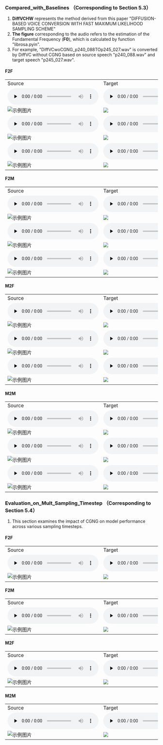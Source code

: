 ### Compared_with_Baselines （Corresponding to Section 5.3）
1. **DiffVCHW** represents the method derived from this paper "DIFFUSION-BASED VOICE CONVERSION WITH FAST MAXIMUM LIKELIHOOD SAMPLING SCHEME"
2. **The figure** corresponding to the audio refers to the estimation of the Fundamental Frequency (**F0**), which is calculated by function "librosa.pyin".
3. For example, "DiffVCwoCGNG_p240_088TOp245_027.wav" is converted by DiffVC without CGNG based on source speech "p240_088.wav" and target speech "p245_027.wav".

#### F2F
<table>
   <tr>
      <td>Source</td>
      <td>Target</td>
      <td>AdaINVC</td>
      <td>AgaINVC</td>
      <td>FragmentVC</td>
      <td>MAE-VC</td>
      <td>DiffVCHW</td>
      <td>DiffVCwoCGNG</td>
      <td>DiffVC</td>
   </tr>
   <tr>
      <td><audio id="audio" controls="" preload="none"> <source id="V1_s" src="Sample-DFHW/Compared_with_Baselines/F2F/1/source_p225_004.wav"> </audio></td>
      <td><audio id="audio" controls="" preload="none"> <source id="V1_t" src="Sample-DFHW/Compared_with_Baselines/F2F/1/target_p240_002.wav"> </audio></td>
      <td><audio id="audio" controls="" preload="none"> <source id="V1_A" src="Sample-DFHW/Compared_with_Baselines/F2F/1/AdaINVC_p225_004TOp240_002.wav"> </audio></td>
      <td><audio id="audio" controls="" preload="none"> <source id="V1_B" src="Sample-DFHW/Compared_with_Baselines/F2F/1/AgaINVC_p225_004TOp240_002.wav"> </audio></td>
      <td><audio id="audio" controls="" preload="none"> <source id="V1_C" src="Sample-DFHW/Compared_with_Baselines/F2F/1/FragmentVC_p225_004TOp240_002.wav"> </audio></td>
      <td><audio id="audio" controls="" preload="none"> <source id="V1_D" src="Sample-DFHW/Compared_with_Baselines/F2F/1/MAEVC_p225_004TOp240_002.wav"> </audio></td>
      <td><audio id="audio" controls="" preload="none"> <source id="V1_E" src="Sample-DFHW/Compared_with_Baselines/F2F/1/DiffVCHW_p225_004TOp240_002.wav"> </audio></td>
      <td><audio id="audio" controls="" preload="none"> <source id="V1_F" src="Sample-DFHW/Compared_with_Baselines/F2F/1/DiffVCwoCGNG_p225_004TOp240_002.wav"> </audio></td>
      <td><audio id="audio" controls="" preload="none"> <source id="V1_G" src="Sample-DFHW/Compared_with_Baselines/F2F/1/DiffVC_p225_004TOp240_002.wav"> </audio></td>
   </tr>
  
   
  <tr>
      <td> <img src="Sample-DFHW/Compared_with_Baselines/F2F/1/source_p225_004_f0.png" alt="示例图片"></td>
      <td><img src="Sample-DFHW/Compared_with_Baselines/F2F/1/target_p240_002_f0.png"> </td>
      <td><img src="Sample-DFHW/Compared_with_Baselines/F2F/1/AdaINVC_p225_004TOp240_002_f0.png"></td>
      <td><img src="Sample-DFHW/Compared_with_Baselines/F2F/1/AgaINVC_p225_004TOp240_002_f0.png"> </td>
      <td><img src="Sample-DFHW/Compared_with_Baselines/F2F/1/FragmentVC_p225_004TOp240_002_f0.png"></td>
      <td><img src="Sample-DFHW/Compared_with_Baselines/F2F/1/MAEVC_p225_004TOp240_002_f0.png"> </td>
      <td><img src="Sample-DFHW/Compared_with_Baselines/F2F/1/DiffVCHW_p225_004TOp240_002_f0.png"> </td>
      <td><img src="Sample-DFHW/Compared_with_Baselines/F2F/1/DiffVCwoCGNG_p225_004TOp240_002_f0.png"> </td>
      <td><img src="Sample-DFHW/Compared_with_Baselines/F2F/1/DiffVC_p225_004TOp240_002_f0.png"> </td>
  </tr>

   <tr>
      <td><audio id="audio" controls="" preload="none"> <source id="V1_s" src="Sample-DFHW/Compared_with_Baselines/F2F/2/source_p264_045.wav"> </audio></td>
      <td><audio id="audio" controls="" preload="none"> <source id="V1_t" src="Sample-DFHW/Compared_with_Baselines/F2F/2/target_p225_039.wav"> </audio></td>
      <td><audio id="audio" controls="" preload="none"> <source id="V1_A" src="Sample-DFHW/Compared_with_Baselines/F2F/2/AdaINVC_p264_045TOp225_039.wav"> </audio></td>
      <td><audio id="audio" controls="" preload="none"> <source id="V1_B" src="Sample-DFHW/Compared_with_Baselines/F2F/2/AgaINVC_p264_045TOp225_039.wav"> </audio></td>
      <td><audio id="audio" controls="" preload="none"> <source id="V1_C" src="Sample-DFHW/Compared_with_Baselines/F2F/2/FragmentVC_p264_045TOp225_039.wav"> </audio></td>
      <td><audio id="audio" controls="" preload="none"> <source id="V1_D" src="Sample-DFHW/Compared_with_Baselines/F2F/2/MAEVC_p264_045TOp225_039.wav"> </audio></td>
      <td><audio id="audio" controls="" preload="none"> <source id="V1_E" src="Sample-DFHW/Compared_with_Baselines/F2F/2/DiffVCHW_p264_045TOp225_039.wav"> </audio></td>
      <td><audio id="audio" controls="" preload="none"> <source id="V1_F" src="Sample-DFHW/Compared_with_Baselines/F2F/2/DiffVCwoCGNG_p264_045TOp225_039.wav"> </audio></td>
      <td><audio id="audio" controls="" preload="none"> <source id="V1_G" src="Sample-DFHW/Compared_with_Baselines/F2F/2/DiffVC_p264_045TOp225_039.wav"> </audio></td>
   </tr>
  
   
  <tr>
      <td><img src="Sample-DFHW/Compared_with_Baselines/F2F/2/source_p264_045_f0.png" alt="示例图片"></td>
      <td><img src="Sample-DFHW/Compared_with_Baselines/F2F/2/target_p225_039_f0.png"> </td>
      <td><img src="Sample-DFHW/Compared_with_Baselines/F2F/2/AdaINVC_p264_045TOp225_039_f0.png"></td>
      <td><img src="Sample-DFHW/Compared_with_Baselines/F2F/2/AgaINVC_p264_045TOp225_039_f0.png"> </td>
      <td><img src="Sample-DFHW/Compared_with_Baselines/F2F/2/FragmentVC_p264_045TOp225_039_f0.png"> </td>
      <td><img src="Sample-DFHW/Compared_with_Baselines/F2F/2/MAEVC_p264_045TOp225_039_f0.png"> </td>
      <td><img src="Sample-DFHW/Compared_with_Baselines/F2F/2/DiffVCHW_p264_045TOp225_039_f0.png"> </td>
      <td><img src="Sample-DFHW/Compared_with_Baselines/F2F/2/DiffVCwoCGNG_p264_045TOp225_039_f0.png"></td>
      <td><img src="Sample-DFHW/Compared_with_Baselines/F2F/2/DiffVC_p264_045TOp225_039_f0.png"> </td>
  </tr>

  <tr>
      <td><audio id="audio" controls="" preload="none"> <source id="V1_s" src="Sample-DFHW/Compared_with_Baselines/F2F/3/source_p329_009.wav"> </audio></td>
      <td><audio id="audio" controls="" preload="none"> <source id="V1_t" src="Sample-DFHW/Compared_with_Baselines/F2F/3/target_p225_030.wav"> </audio></td>
      <td><audio id="audio" controls="" preload="none"> <source id="V1_A" src="Sample-DFHW/Compared_with_Baselines/F2F/3/AdaINVC_p329_009TOp225_030.wav"> </audio></td>
      <td><audio id="audio" controls="" preload="none"> <source id="V1_B" src="Sample-DFHW/Compared_with_Baselines/F2F/3/AgaINVC_p329_009TOp225_030.wav"> </audio></td>
      <td><audio id="audio" controls="" preload="none"> <source id="V1_C" src="Sample-DFHW/Compared_with_Baselines/F2F/3/FragmentVC_p329_009TOp225_030.wav"> </audio></td>
      <td><audio id="audio" controls="" preload="none"> <source id="V1_D" src="Sample-DFHW/Compared_with_Baselines/F2F/3/MAEVC_p329_009TOp225_030.wav"> </audio></td>
      <td><audio id="audio" controls="" preload="none"> <source id="V1_E" src="Sample-DFHW/Compared_with_Baselines/F2F/3/DiffVCHW_p329_009TOp225_030.wav"> </audio></td>
      <td><audio id="audio" controls="" preload="none"> <source id="V1_F" src="Sample-DFHW/Compared_with_Baselines/F2F/3/DiffVCwoCGNG_p329_009TOp225_030.wav"> </audio></td>
      <td><audio id="audio" controls="" preload="none"> <source id="V1_G" src="Sample-DFHW/Compared_with_Baselines/F2F/3/DiffVC_p329_009TOp225_030.wav"> </audio></td>
   </tr>
  
   
  <tr>
      <td><img src="Sample-DFHW/Compared_with_Baselines/F2F/3/source_p329_009_f0.png" alt="示例图片"></td>
      <td><img src="Sample-DFHW/Compared_with_Baselines/F2F/3/target_p225_030_f0.png"></td>
      <td><img src="Sample-DFHW/Compared_with_Baselines/F2F/3/AdaINVC_p329_009TOp225_030_f0.png"></td>
      <td><img src="Sample-DFHW/Compared_with_Baselines/F2F/3/AgaINVC_p329_009TOp225_030_f0.png"> </td>
      <td><img src="Sample-DFHW/Compared_with_Baselines/F2F/3/FragmentVC_p329_009TOp225_030_f0.png"></td>
      <td><img src="Sample-DFHW/Compared_with_Baselines/F2F/3/MAEVC_p329_009TOp225_030_f0.png"></td>
      <td><img src="Sample-DFHW/Compared_with_Baselines/F2F/3/DiffVCHW_p329_009TOp225_030_f0.png"> </td>
      <td><img src="Sample-DFHW/Compared_with_Baselines/F2F/3/DiffVCwoCGNG_p329_009TOp225_030_f0.png"> </td>
      <td><img src="Sample-DFHW/Compared_with_Baselines/F2F/3/DiffVC_p329_009TOp225_030_f0.png"> </td>
  </tr>
</table>

#### F2M
<table>
   <tr>
      <td>Source</td>
      <td>Target</td>
      <td>AdaINVC</td>
      <td>AgaINVC</td>
      <td>FragmentVC</td>
      <td>MAE-VC</td>
      <td>DiffVCHW</td>
      <td>DiffVCwoCGNG</td>
      <td>DiffVC</td>
   </tr>
   <tr>
      <td><audio id="audio" controls="" preload="none"> <source id="V1_s" src="Sample-DFHW/Compared_with_Baselines/F2M/1/source_p234_010.wav"> </audio></td>
      <td><audio id="audio" controls="" preload="none"> <source id="V1_t" src="Sample-DFHW/Compared_with_Baselines/F2M/1/target_p326_160.wav"> </audio></td>
      <td><audio id="audio" controls="" preload="none"> <source id="V1_A" src="Sample-DFHW/Compared_with_Baselines/F2M/1/AdaINVC_p234_010TOp326_160.wav"> </audio></td>
      <td><audio id="audio" controls="" preload="none"> <source id="V1_B" src="Sample-DFHW/Compared_with_Baselines/F2M/1/AgaINVC_p234_010TOp326_160.wav"> </audio></td>
      <td><audio id="audio" controls="" preload="none"> <source id="V1_C" src="Sample-DFHW/Compared_with_Baselines/F2M/1/FragmentVC_p234_010TOp326_160.wav"> </audio></td>
      <td><audio id="audio" controls="" preload="none"> <source id="V1_D" src="Sample-DFHW/Compared_with_Baselines/F2M/1/MAEVC_p234_010TOp326_160.wav"> </audio></td>
      <td><audio id="audio" controls="" preload="none"> <source id="V1_E" src="Sample-DFHW/Compared_with_Baselines/F2M/1/DiffVCHW_p234_010TOp326_160.wav"> </audio></td>
      <td><audio id="audio" controls="" preload="none"> <source id="V1_F" src="Sample-DFHW/Compared_with_Baselines/F2M/1/DiffVCwoCGNG_p234_010TOp326_160.wav"> </audio></td>
      <td><audio id="audio" controls="" preload="none"> <source id="V1_G" src="Sample-DFHW/Compared_with_Baselines/F2M/1/DiffVC_p234_010TOp326_160.wav"> </audio></td>
   </tr>
  
   
  <tr>
      <td><img src="Sample-DFHW/Compared_with_Baselines/F2M/1/source_p234_010_f0.png" alt="示例图片"></td>
      <td><img src="Sample-DFHW/Compared_with_Baselines/F2M/1/target_p326_160_f0.png"> </td>
      <td><img src="Sample-DFHW/Compared_with_Baselines/F2M/1/AdaINVC_p234_010TOp326_160_f0.png"></td>
      <td><img src="Sample-DFHW/Compared_with_Baselines/F2M/1/AgaINVC_p234_010TOp326_160_f0.png"></td>
      <td><img src="Sample-DFHW/Compared_with_Baselines/F2M/1/FragmentVC_p234_010TOp326_160_f0.png"> </td>
      <td><img src="Sample-DFHW/Compared_with_Baselines/F2M/1/MAEVC_p234_010TOp326_160_f0.png"></td>
      <td><img src="Sample-DFHW/Compared_with_Baselines/F2M/1/DiffVCHW_p234_010TOp326_160_f0.png"></td>
      <td><img src="Sample-DFHW/Compared_with_Baselines/F2M/1/DiffVCwoCGNG_p234_010TOp326_160_f0.png"></td>
      <td><img src="Sample-DFHW/Compared_with_Baselines/F2M/1/DiffVC_p234_010TOp326_160_f0.png"></td>
  </tr>

   <tr>
      <td><audio id="audio" controls="" preload="none"> <source id="V1_s" src="Sample-DFHW/Compared_with_Baselines/F2M/2/source_p240_088.wav"> </audio></td>
      <td><audio id="audio" controls="" preload="none"> <source id="V1_t" src="Sample-DFHW/Compared_with_Baselines/F2M/2/target_p245_027.wav"> </audio></td>
      <td><audio id="audio" controls="" preload="none"> <source id="V1_A" src="Sample-DFHW/Compared_with_Baselines/F2M/2/AdaINVC_p240_088TOp245_027.wav"> </audio></td>
      <td><audio id="audio" controls="" preload="none"> <source id="V1_B" src="Sample-DFHW/Compared_with_Baselines/F2M/2/AgaINVC_p240_088TOp245_027.wav"> </audio></td>
      <td><audio id="audio" controls="" preload="none"> <source id="V1_C" src="Sample-DFHW/Compared_with_Baselines/F2M/2/FragmentVC_p240_088TOp245_027.wav"> </audio></td>
      <td><audio id="audio" controls="" preload="none"> <source id="V1_D" src="Sample-DFHW/Compared_with_Baselines/F2M/2/MAEVC_p240_088TOp245_027.wav"> </audio></td>
      <td><audio id="audio" controls="" preload="none"> <source id="V1_E" src="Sample-DFHW/Compared_with_Baselines/F2M/2/DiffVCHW_p240_088TOp245_027.wav"> </audio></td>
      <td><audio id="audio" controls="" preload="none"> <source id="V1_F" src="Sample-DFHW/Compared_with_Baselines/F2M/2/DiffVCwoCGNG_p240_088TOp245_027.wav"> </audio></td>
      <td><audio id="audio" controls="" preload="none"> <source id="V1_G" src="Sample-DFHW/Compared_with_Baselines/F2M/2/DiffVC_p240_088TOp245_027.wav"> </audio></td>
   </tr>
  <tr>
      <td><img src="Sample-DFHW/Compared_with_Baselines/F2M/2/source_p240_088_f0.png" alt="示例图片"></td>
      <td><img src="Sample-DFHW/Compared_with_Baselines/F2M/2/target_p245_027_f0.png"> </td>
      <td><img src="Sample-DFHW/Compared_with_Baselines/F2M/2/AdaINVC_p240_088TOp245_027_f0.png"> </td>
      <td><img src="Sample-DFHW/Compared_with_Baselines/F2M/2/AgaINVC_p240_088TOp245_027_f0.png"> </td>
      <td><img src="Sample-DFHW/Compared_with_Baselines/F2M/2/FragmentVC_p240_088TOp245_027_f0.png"> </td>
      <td><img src="Sample-DFHW/Compared_with_Baselines/F2M/2/MAEVC_p240_088TOp245_027_f0.png"></td>
      <td><img src="Sample-DFHW/Compared_with_Baselines/F2M/2/DiffVCHW_p240_088TOp245_027_f0.png"></td>
      <td><img src="Sample-DFHW/Compared_with_Baselines/F2M/2/DiffVCwoCGNG_p240_088TOp245_027_f0.png"></td>
      <td><img src="Sample-DFHW/Compared_with_Baselines/F2M/2/DiffVC_p240_088TOp245_027_f0.png"></td>
  </tr>

  <tr>
      <td><audio id="audio" controls="" preload="none"> <source id="V1_s" src="Sample-DFHW/Compared_with_Baselines/F2M/3/source_p310_034.wav"> </audio></td>
      <td><audio id="audio" controls="" preload="none"> <source id="V1_t" src="Sample-DFHW/Compared_with_Baselines/F2M/3/target_p326_050.wav"> </audio></td>
      <td><audio id="audio" controls="" preload="none"> <source id="V1_A" src="Sample-DFHW/Compared_with_Baselines/F2M/3/AdaINVC_p310_034TOp326_050.wav"> </audio></td>
      <td><audio id="audio" controls="" preload="none"> <source id="V1_B" src="Sample-DFHW/Compared_with_Baselines/F2M/3/AgaINVC_p310_034TOp326_050.wav"> </audio></td>
      <td><audio id="audio" controls="" preload="none"> <source id="V1_C" src="Sample-DFHW/Compared_with_Baselines/F2M/3/FragmentVC_p310_034TOp326_050.wav"> </audio></td>
      <td><audio id="audio" controls="" preload="none"> <source id="V1_D" src="Sample-DFHW/Compared_with_Baselines/F2M/3/MAEVC_p310_034TOp326_050.wav"> </audio></td>
      <td><audio id="audio" controls="" preload="none"> <source id="V1_E" src="Sample-DFHW/Compared_with_Baselines/F2M/3/DiffVCHW_p310_034TOp326_050.wav"> </audio></td>
      <td><audio id="audio" controls="" preload="none"> <source id="V1_F" src="Sample-DFHW/Compared_with_Baselines/F2M/3/DiffVCwoCGNG_p310_034TOp326_050.wav"> </audio></td>
      <td><audio id="audio" controls="" preload="none"> <source id="V1_G" src="Sample-DFHW/Compared_with_Baselines/F2M/3/DiffVC_p310_034TOp326_050.wav"> </audio></td>
   </tr>
  <tr>
      <td><img src="Sample-DFHW/Compared_with_Baselines/F2M/3/source_p310_034_f0.png" alt="示例图片"></td>
      <td><img src="Sample-DFHW/Compared_with_Baselines/F2M/3/target_p326_050_f0.png"> </td>
      <td><img src="Sample-DFHW/Compared_with_Baselines/F2M/3/AdaINVC_p310_034TOp326_050_f0.png"> </td>
      <td><img src="Sample-DFHW/Compared_with_Baselines/F2M/3/AgaINVC_p310_034TOp326_050_f0.png"> </td>
      <td><img src="Sample-DFHW/Compared_with_Baselines/F2M/3/FragmentVC_p310_034TOp326_050_f0.png"></td>
      <td><img src="Sample-DFHW/Compared_with_Baselines/F2M/3/MAEVC_p310_034TOp326_050_f0.png"> </td>
      <td><img src="Sample-DFHW/Compared_with_Baselines/F2M/3/DiffVCHW_p310_034TOp326_050_f0.png"></td>
      <td><img src="Sample-DFHW/Compared_with_Baselines/F2M/3/DiffVCwoCGNG_p310_034TOp326_050_f0.png"> </td>
      <td><img src="Sample-DFHW/Compared_with_Baselines/F2M/3/DiffVC_p310_034TOp326_050_f0.png"></td>
  </tr>
</table>

#### M2F
<table>
   <tr>
      <td>Source</td>
      <td>Target</td>
      <td>AdaINVC</td>
      <td>AgaINVC</td>
      <td>FragmentVC</td>
      <td>MAE-VC</td>
      <td>DiffVCHW</td>
      <td>DiffVCwoCGNG</td>
      <td>DiffVC</td>
   </tr>
   <tr>
      <td><audio id="audio" controls="" preload="none"> <source id="V1_s" src="Sample-DFHW/Compared_with_Baselines/M2F/1/source_p245_062.wav"> </audio></td>
      <td><audio id="audio" controls="" preload="none"> <source id="V1_t" src="Sample-DFHW/Compared_with_Baselines/M2F/1/target_p307_060.wav"> </audio></td>
      <td><audio id="audio" controls="" preload="none"> <source id="V1_A" src="Sample-DFHW/Compared_with_Baselines/M2F/1/AdaINVC_p245_062TOp307_060.wav"> </audio></td>
      <td><audio id="audio" controls="" preload="none"> <source id="V1_B" src="Sample-DFHW/Compared_with_Baselines/M2F/1/AgaINVC_p245_062TOp307_060.wav"> </audio></td>
      <td><audio id="audio" controls="" preload="none"> <source id="V1_C" src="Sample-DFHW/Compared_with_Baselines/M2F/1/FragmentVC_p245_062TOp307_060.wav"> </audio></td>
      <td><audio id="audio" controls="" preload="none"> <source id="V1_D" src="Sample-DFHW/Compared_with_Baselines/M2F/1/MAEVC_p245_062TOp307_060.wav"> </audio></td>
      <td><audio id="audio" controls="" preload="none"> <source id="V1_E" src="Sample-DFHW/Compared_with_Baselines/M2F/1/DiffVCHW_p245_062TOp307_060.wav"> </audio></td>
      <td><audio id="audio" controls="" preload="none"> <source id="V1_F" src="Sample-DFHW/Compared_with_Baselines/M2F/1/DiffVCwoCGNG_p245_062TOp307_060.wav"> </audio></td>
      <td><audio id="audio" controls="" preload="none"> <source id="V1_G" src="Sample-DFHW/Compared_with_Baselines/M2F/1/DiffVC_p245_062TOp307_060.wav"> </audio></td>
   </tr>
  
   
  <tr>
      <td><img src="Sample-DFHW/Compared_with_Baselines/M2F/1/source_p245_062_f0.png" alt="示例图片"></td>
      <td><img src="Sample-DFHW/Compared_with_Baselines/M2F/1/target_p307_060_f0.png"></td>
      <td><img src="Sample-DFHW/Compared_with_Baselines/M2F/1/AdaINVC_p245_062TOp307_060_f0.png"> </td>
      <td><img src="Sample-DFHW/Compared_with_Baselines/M2F/1/AgaINVC_p245_062TOp307_060_f0.png"></td>
      <td><img src="Sample-DFHW/Compared_with_Baselines/M2F/1/FragmentVC_p245_062TOp307_060_f0.png"></td>
      <td><img src="Sample-DFHW/Compared_with_Baselines/M2F/1/MAEVC_p245_062TOp307_060_f0.png"></td>
      <td><img src="Sample-DFHW/Compared_with_Baselines/M2F/1/DiffVCHW_p245_062TOp307_060_f0.png"></td>
      <td><img src="Sample-DFHW/Compared_with_Baselines/M2F/1/DiffVCwoCGNG_p245_062TOp307_060_f0.png"></td>
      <td><img src="Sample-DFHW/Compared_with_Baselines/M2F/1/DiffVC_p245_062TOp307_060_f0.png"></td>
  </tr>

   <tr>
      <td><audio id="audio" controls="" preload="none"> <source id="V1_s" src="Sample-DFHW/Compared_with_Baselines/M2F/2/source_p326_053.wav"> </audio></td>
      <td><audio id="audio" controls="" preload="none"> <source id="V1_t" src="Sample-DFHW/Compared_with_Baselines/M2F/2/target_p240_005.wav"> </audio></td>
      <td><audio id="audio" controls="" preload="none"> <source id="V1_A" src="Sample-DFHW/Compared_with_Baselines/M2F/2/AdaINVC_p326_053TOp240_005.wav"> </audio></td>
      <td><audio id="audio" controls="" preload="none"> <source id="V1_B" src="Sample-DFHW/Compared_with_Baselines/M2F/2/AgaINVC_p326_053TOp240_005.wav"> </audio></td>
      <td><audio id="audio" controls="" preload="none"> <source id="V1_C" src="Sample-DFHW/Compared_with_Baselines/M2F/2/FragmentVC_p326_053TOp240_005.wav"> </audio></td>
      <td><audio id="audio" controls="" preload="none"> <source id="V1_D" src="Sample-DFHW/Compared_with_Baselines/M2F/2/MAEVC_p326_053TOp240_005.wav"> </audio></td>
      <td><audio id="audio" controls="" preload="none"> <source id="V1_E" src="Sample-DFHW/Compared_with_Baselines/M2F/2/DiffVCHW_p326_053TOp240_005.wav"> </audio></td>
      <td><audio id="audio" controls="" preload="none"> <source id="V1_F" src="Sample-DFHW/Compared_with_Baselines/M2F/2/DiffVCwoCGNG_p326_053TOp240_005.wav"> </audio></td>
      <td><audio id="audio" controls="" preload="none"> <source id="V1_G" src="Sample-DFHW/Compared_with_Baselines/M2F/2/DiffVC_p326_053TOp240_005.wav"> </audio></td>
   </tr>
  
   
  <tr>
      <td><img src="Sample-DFHW/Compared_with_Baselines/M2F/2/source_p326_053_f0.png" alt="示例图片"></td>
      <td><img src="Sample-DFHW/Compared_with_Baselines/M2F/2/target_p240_005_f0.png"> </td>
      <td><img src="Sample-DFHW/Compared_with_Baselines/M2F/2/AdaINVC_p326_053TOp240_005_f0.png"></td>
      <td><img src="Sample-DFHW/Compared_with_Baselines/M2F/2/AgaINVC_p326_053TOp240_005_f0.png"></td>
      <td><img src="Sample-DFHW/Compared_with_Baselines/M2F/2/FragmentVC_p326_053TOp240_005_f0.png"></td>
      <td><img src="Sample-DFHW/Compared_with_Baselines/M2F/2/MAEVC_p326_053TOp240_005_f0.png"></td>
      <td><img src="Sample-DFHW/Compared_with_Baselines/M2F/2/DiffVCHW_p326_053TOp240_005_f0.png"></td>
      <td><img src="Sample-DFHW/Compared_with_Baselines/M2F/2/DiffVCwoCGNG_p326_053TOp240_005_f0.png"> </td>
      <td><img src="Sample-DFHW/Compared_with_Baselines/M2F/2/DiffVC_p326_053TOp240_005_f0.png"></td>
  </tr>

  <tr>
      <td><audio id="audio" controls="" preload="none"> <source id="V1_s" src="Sample-DFHW/Compared_with_Baselines/M2F/3/source_p347_062.wav"> </audio></td>
      <td><audio id="audio" controls="" preload="none"> <source id="V1_t" src="Sample-DFHW/Compared_with_Baselines/M2F/3/target_p234_013.wav"> </audio></td>
      <td><audio id="audio" controls="" preload="none"> <source id="V1_A" src="Sample-DFHW/Compared_with_Baselines/M2F/3/AdaINVC_p347_062TOp234_013.wav"> </audio></td>
      <td><audio id="audio" controls="" preload="none"> <source id="V1_B" src="Sample-DFHW/Compared_with_Baselines/M2F/3/AgaINVC_p347_062TOp234_013.wav"> </audio></td>
      <td><audio id="audio" controls="" preload="none"> <source id="V1_C" src="Sample-DFHW/Compared_with_Baselines/M2F/3/FragmentVC_p347_062TOp234_013.wav"> </audio></td>
      <td><audio id="audio" controls="" preload="none"> <source id="V1_D" src="Sample-DFHW/Compared_with_Baselines/M2F/3/MAEVC_p347_062TOp234_013.wav"> </audio></td>
      <td><audio id="audio" controls="" preload="none"> <source id="V1_E" src="Sample-DFHW/Compared_with_Baselines/M2F/3/DiffVCHW_p347_062TOp234_013.wav"> </audio></td>
      <td><audio id="audio" controls="" preload="none"> <source id="V1_F" src="Sample-DFHW/Compared_with_Baselines/M2F/3/DiffVCwoCGNG_p347_062TOp234_013.wav"> </audio></td>
      <td><audio id="audio" controls="" preload="none"> <source id="V1_G" src="Sample-DFHW/Compared_with_Baselines/M2F/3/DiffVC_p347_062TOp234_013.wav"> </audio></td>
   </tr>
  <tr>
      <td><img src="Sample-DFHW/Compared_with_Baselines/M2F/3/source_p347_062_f0.png" alt="示例图片"></td>
      <td><img src="Sample-DFHW/Compared_with_Baselines/M2F/3/target_p234_013_f0.png"></td>
      <td><img src="Sample-DFHW/Compared_with_Baselines/M2F/3/AdaINVC_p347_062TOp234_013_f0.png"></td>
      <td><img src="Sample-DFHW/Compared_with_Baselines/M2F/3/AgaINVC_p347_062TOp234_013_f0.png"></td>
      <td><img src="Sample-DFHW/Compared_with_Baselines/M2F/3/FragmentVC_p347_062TOp234_013_f0.png"></td>
      <td><img src="Sample-DFHW/Compared_with_Baselines/M2F/3/MAEVC_p347_062TOp234_013_f0.png"></td>
      <td><img src="Sample-DFHW/Compared_with_Baselines/M2F/3/DiffVCHW_p347_062TOp234_013_f0.png"></td>
      <td><img src="Sample-DFHW/Compared_with_Baselines/M2F/3/DiffVCwoCGNG_p347_062TOp234_013_f0.png"></td>
      <td><img src="Sample-DFHW/Compared_with_Baselines/M2F/3/DiffVC_p347_062TOp234_013_f0.png"></td>
  </tr>
</table>

#### M2M
<table>
   <tr>
      <td>Source</td>
      <td>Target</td>
      <td>AdaINVC</td>
      <td>AgaINVC</td>
      <td>FragmentVC</td>
      <td>MAE-VC</td>
      <td>DiffVCHW</td>
      <td>DiffVCwoCGNG</td>
      <td>DiffVC</td>
   </tr>
   <tr>
      <td><audio id="audio" controls="" preload="none"> <source id="V1_s" src="Sample-DFHW/Compared_with_Baselines/M2M/1/source_p251_002.wav"> </audio></td>
      <td><audio id="audio" controls="" preload="none"> <source id="V1_t" src="Sample-DFHW/Compared_with_Baselines/M2M/1/target_p254_008.wav"> </audio></td>
      <td><audio id="audio" controls="" preload="none"> <source id="V1_A" src="Sample-DFHW/Compared_with_Baselines/M2M/1/AdaINVC_p251_002TOp254_008.wav"> </audio></td>
      <td><audio id="audio" controls="" preload="none"> <source id="V1_B" src="Sample-DFHW/Compared_with_Baselines/M2M/1/AgaINVC_p251_002TOp254_008.wav"> </audio></td>
      <td><audio id="audio" controls="" preload="none"> <source id="V1_C" src="Sample-DFHW/Compared_with_Baselines/M2M/1/FragmentVC_p251_002TOp254_008.wav"> </audio></td>
      <td><audio id="audio" controls="" preload="none"> <source id="V1_D" src="Sample-DFHW/Compared_with_Baselines/M2M/1/MAEVC_p251_002TOp254_008.wav"> </audio></td>
      <td><audio id="audio" controls="" preload="none"> <source id="V1_E" src="Sample-DFHW/Compared_with_Baselines/M2M/1/DiffVCHW_p251_002TOp254_008.wav"> </audio></td>
      <td><audio id="audio" controls="" preload="none"> <source id="V1_F" src="Sample-DFHW/Compared_with_Baselines/M2M/1/DiffVCwoCGNG_p251_002TOp254_008.wav"> </audio></td>
      <td><audio id="audio" controls="" preload="none"> <source id="V1_G" src="Sample-DFHW/Compared_with_Baselines/M2M/1/DiffVC_p251_002TOp254_008.wav"> </audio></td>
   </tr>
 <tr>
      <td><img src="Sample-DFHW/Compared_with_Baselines/M2M/1/source_p251_002_f0.png" alt="示例图片"></td>
      <td><img src="Sample-DFHW/Compared_with_Baselines/M2M/1/target_p254_008_f0.png"></td>
      <td><img src="Sample-DFHW/Compared_with_Baselines/M2M/1/AdaINVC_p251_002TOp254_008_f0.png"></td>
      <td><img src="Sample-DFHW/Compared_with_Baselines/M2M/1/AgaINVC_p251_002TOp254_008_f0.png"></td>
      <td><img src="Sample-DFHW/Compared_with_Baselines/M2M/1/FragmentVC_p251_002TOp254_008_f0.png"></td>
      <td><img src="Sample-DFHW/Compared_with_Baselines/M2M/1/MAEVC_p251_002TOp254_008_f0.png"></td>
      <td><img src="Sample-DFHW/Compared_with_Baselines/M2M/1/DiffVCHW_p251_002TOp254_008_f0.png"> </td>
      <td><img src="Sample-DFHW/Compared_with_Baselines/M2M/1/DiffVCwoCGNG_p251_002TOp254_008_f0.png"></td>
      <td><img src="Sample-DFHW/Compared_with_Baselines/M2M/1/DiffVC_p251_002TOp254_008_f0.png"> </audio></td>
  </tr>

   <tr>
      <td><audio id="audio" controls="" preload="none"> <source id="V1_s" src="Sample-DFHW/Compared_with_Baselines/M2M/2/source_p260_040.wav"> </audio></td>
      <td><audio id="audio" controls="" preload="none"> <source id="V1_t" src="Sample-DFHW/Compared_with_Baselines/M2M/2/target_p254_033.wav"> </audio></td>
      <td><audio id="audio" controls="" preload="none"> <source id="V1_A" src="Sample-DFHW/Compared_with_Baselines/M2M/2/AdaINVC_p260_040TOp254_033.wav"> </audio></td>
      <td><audio id="audio" controls="" preload="none"> <source id="V1_B" src="Sample-DFHW/Compared_with_Baselines/M2M/2/AgaINVC_p260_040TOp254_033.wav"> </audio></td>
      <td><audio id="audio" controls="" preload="none"> <source id="V1_C" src="Sample-DFHW/Compared_with_Baselines/M2M/2/FragmentVC_p260_040TOp254_033.wav"> </audio></td>
      <td><audio id="audio" controls="" preload="none"> <source id="V1_D" src="Sample-DFHW/Compared_with_Baselines/M2M/2/MAEVC_p260_040TOp254_033.wav"> </audio></td>
      <td><audio id="audio" controls="" preload="none"> <source id="V1_E" src="Sample-DFHW/Compared_with_Baselines/M2M/2/DiffVCHW_p260_040TOp254_033.wav"> </audio></td>
      <td><audio id="audio" controls="" preload="none"> <source id="V1_F" src="Sample-DFHW/Compared_with_Baselines/M2M/2/DiffVCwoCGNG_p260_040TOp254_033.wav"> </audio></td>
      <td><audio id="audio" controls="" preload="none"> <source id="V1_G" src="Sample-DFHW/Compared_with_Baselines/M2M/2/DiffVC_p260_040TOp254_033.wav"> </audio></td>
   </tr>
 <tr>
      <td><img src="Sample-DFHW/Compared_with_Baselines/M2M/2/source_p260_040_f0.png" alt="示例图片"></td>
      <td><img src="Sample-DFHW/Compared_with_Baselines/M2M/2/target_p254_033_f0.png"></td>
      <td><img src="Sample-DFHW/Compared_with_Baselines/M2M/2/AdaINVC_p260_040TOp254_033_f0.png"> </td>
      <td><img src="Sample-DFHW/Compared_with_Baselines/M2M/2/AgaINVC_p260_040TOp254_033_f0.png"></td>
      <td><img src="Sample-DFHW/Compared_with_Baselines/M2M/2/FragmentVC_p260_040TOp254_033_f0.png"></td>
      <td><img src="Sample-DFHW/Compared_with_Baselines/M2M/2/MAEVC_p260_040TOp254_033_f0.png"></td>
      <td><img src="Sample-DFHW/Compared_with_Baselines/M2M/2/DiffVCHW_p260_040TOp254_033_f0.png"></td>
      <td><img src="Sample-DFHW/Compared_with_Baselines/M2M/2/DiffVCwoCGNG_p260_040TOp254_033_f0.png"></td>
      <td><img src="Sample-DFHW/Compared_with_Baselines/M2M/2/DiffVC_p260_040TOp254_033_f0.png"></td>
  </tr>
 <tr>
      <td><audio id="audio" controls="" preload="none"> <source id="V1_s" src="Sample-DFHW/Compared_with_Baselines/M2M/3/source_p374_002.wav"> </audio></td>
      <td><audio id="audio" controls="" preload="none"> <source id="V1_t" src="Sample-DFHW/Compared_with_Baselines/M2M/3/target_p245_038.wav"> </audio></td>
      <td><audio id="audio" controls="" preload="none"> <source id="V1_A" src="Sample-DFHW/Compared_with_Baselines/M2M/3/AdaINVC_p374_002TOp245_038.wav"> </audio></td>
      <td><audio id="audio" controls="" preload="none"> <source id="V1_B" src="Sample-DFHW/Compared_with_Baselines/M2M/3/AgaINVC_p374_002TOp245_038.wav"> </audio></td>
      <td><audio id="audio" controls="" preload="none"> <source id="V1_C" src="Sample-DFHW/Compared_with_Baselines/M2M/3/FragmentVC_p374_002TOp245_038.wav"> </audio></td>
      <td><audio id="audio" controls="" preload="none"> <source id="V1_D" src="Sample-DFHW/Compared_with_Baselines/M2M/3/MAEVC_p374_002TOp245_038.wav"> </audio></td>
      <td><audio id="audio" controls="" preload="none"> <source id="V1_E" src="Sample-DFHW/Compared_with_Baselines/M2M/3/DiffVCHW_p374_002TOp245_038.wav"> </audio></td>
      <td><audio id="audio" controls="" preload="none"> <source id="V1_F" src="Sample-DFHW/Compared_with_Baselines/M2M/3/DiffVCwoCGNG_p374_002TOp245_038.wav"> </audio></td>
      <td><audio id="audio" controls="" preload="none"> <source id="V1_G" src="Sample-DFHW/Compared_with_Baselines/M2M/3/DiffVC_p374_002TOp245_038.wav"> </audio></td>
   </tr>
  <tr>
      <td><img src="Sample-DFHW/Compared_with_Baselines/M2M/3/source_p374_002_f0.png" alt="示例图片"></td>
      <td><img src="Sample-DFHW/Compared_with_Baselines/M2M/3/target_p245_038_f0.png"> </td>
      <td><img src="Sample-DFHW/Compared_with_Baselines/M2M/3/AdaINVC_p374_002TOp245_038_f0.png"> </td>
      <td><img src="Sample-DFHW/Compared_with_Baselines/M2M/3/AgaINVC_p374_002TOp245_038_f0.png"></td>
      <td><img src="Sample-DFHW/Compared_with_Baselines/M2M/3/FragmentVC_p374_002TOp245_038_f0.png"></td>
      <td><img src="Sample-DFHW/Compared_with_Baselines/M2M/3/MAEVC_p374_002TOp245_038_f0.png"> </td>
      <td><img src="Sample-DFHW/Compared_with_Baselines/M2M/3/DiffVCHW_p374_002TOp245_038_f0.png"></td>
      <td><img src="Sample-DFHW/Compared_with_Baselines/M2M/3/DiffVCwoCGNG_p374_002TOp245_038_f0.png"></td>
      <td><img src="Sample-DFHW/Compared_with_Baselines/M2M/3/DiffVC_p374_002TOp245_038_f0.png"> </td>
  </tr>
</table>


### Evaluation_on_Mult_Sampling_Timestep （Corresponding to Section 5.4）
1. This section examines the impact of CGNG on model performance across various sampling timesteps.
#### F2F
<table>
   <tr>
      <td>Source</td>
      <td>Target</td>
      <td>step20_woCGNG</td>
      <td>step20_CGNG</td>
      <td>step30_woCGNG</td>
      <td>step30_CGNG</td>
      <td>step40_woCGNG</td>
      <td>step40_CGNG</td>
      <td>step50_woCGNG</td>
      <td>step50_CGNG</td>
   </tr>
   <tr>
      <td><audio id="audio" controls="" preload="none"> <source id="V1_s" src="Sample-DFHW/Evaluation_on_Sampling_Timestep/f2f/source_f_p240_088.wav"> </audio></td>
      <td><audio id="audio" controls="" preload="none"> <source id="V1_t" src="Sample-DFHW/Evaluation_on_Sampling_Timestep/f2f/target_f_p225_058.wav"> </audio></td>
      <td><audio id="audio" controls="" preload="none"> <source id="V1_A" src="Sample-DFHW/Evaluation_on_Sampling_Timestep/f2f/step20_woCGNG_f_p240_088TOf_p225_058.wav"> </audio></td>
      <td><audio id="audio" controls="" preload="none"> <source id="V1_B" src="Sample-DFHW/Evaluation_on_Sampling_Timestep/f2f/step20_CGNG_f_p240_088TOf_p225_058.wav"> </audio></td>
      <td><audio id="audio" controls="" preload="none"> <source id="V1_C" src="Sample-DFHW/Evaluation_on_Sampling_Timestep/f2f/step30_woCGNG_f_p240_088TOf_p225_058.wav"> </audio></td>
      <td><audio id="audio" controls="" preload="none"> <source id="V1_D" src="Sample-DFHW/Evaluation_on_Sampling_Timestep/f2f/step30_CGNG_f_p240_088TOf_p225_058.wav"> </audio></td>
      <td><audio id="audio" controls="" preload="none"> <source id="V1_E" src="Sample-DFHW/Evaluation_on_Sampling_Timestep/f2f/step40_woCGNG_f_p240_088TOf_p225_058.wav"> </audio></td>
      <td><audio id="audio" controls="" preload="none"> <source id="V1_F" src="Sample-DFHW/Evaluation_on_Sampling_Timestep/f2f/step40_CGNG_f_p240_088TOf_p225_058.wav"> </audio></td>
      <td><audio id="audio" controls="" preload="none"> <source id="V1_G" src="Sample-DFHW/Evaluation_on_Sampling_Timestep/f2f/step50_woCGNG_f_p240_088TOf_p225_058.wav"> </audio></td>
      <td><audio id="audio" controls="" preload="none"> <source id="V1_H" src="Sample-DFHW/Evaluation_on_Sampling_Timestep/f2f/step50_CGNG_f_p240_088TOf_p225_058.wav"> </audio></td>
   </tr>
   <tr>
      <td><img src="Sample-DFHW/Evaluation_on_Sampling_Timestep/f2f/source_f_p240_088_f0.png" alt="示例图片"></td>
      <td><img src="Sample-DFHW/Evaluation_on_Sampling_Timestep/f2f/target_f_p225_058_f0.png"> </audio></td>
      <td><img src="Sample-DFHW/Evaluation_on_Sampling_Timestep/f2f/step20_woCGNG_f_p240_088TOf_p225_058_f0.png"> </td>
      <td><img src="Sample-DFHW/Evaluation_on_Sampling_Timestep/f2f/step20_CGNG_f_p240_088TOf_p225_058_f0.png"> </td>
      <td><img src="Sample-DFHW/Evaluation_on_Sampling_Timestep/f2f/step30_woCGNG_f_p240_088TOf_p225_058_f0.png"> </td>
      <td><img src="Sample-DFHW/Evaluation_on_Sampling_Timestep/f2f/step30_CGNG_f_p240_088TOf_p225_058_f0.png"> </td>
      <td><img src="Sample-DFHW/Evaluation_on_Sampling_Timestep/f2f/step40_woCGNG_f_p240_088TOf_p225_058_f0.png"></td>
      <td><img src="Sample-DFHW/Evaluation_on_Sampling_Timestep/f2f/step40_CGNG_f_p240_088TOf_p225_058_f0.png"> </td>
      <td><img src="Sample-DFHW/Evaluation_on_Sampling_Timestep/f2f/step50_woCGNG_f_p240_088TOf_p225_058_f0.png"> </td>
      <td><img src="Sample-DFHW/Evaluation_on_Sampling_Timestep/f2f/step50_CGNG_f_p240_088TOf_p225_058_f0.png"> </audio></td>
  </tr>
</table>

#### F2M
<table>
   <tr>
      <td>Source</td>
      <td>Target</td>
      <td>step20_woCGNG</td>
      <td>step20_CGNG</td>
      <td>step30_woCGNG</td>
      <td>step30_CGNG</td>
      <td>step40_woCGNG</td>
      <td>step40_CGNG</td>
      <td>step50_woCGNG</td>
      <td>step50_CGNG</td>
   </tr>
   <tr>
      <td><audio id="audio" controls="" preload="none"> <source id="V1_s" src="Sample-DFHW/Evaluation_on_Sampling_Timestep/f2m/source_f_p240_088.wav"> </audio></td>
      <td><audio id="audio" controls="" preload="none"> <source id="V1_t" src="Sample-DFHW/Evaluation_on_Sampling_Timestep/f2m/target_m_p245_062.wav"> </audio></td>
      <td><audio id="audio" controls="" preload="none"> <source id="V1_A" src="Sample-DFHW/Evaluation_on_Sampling_Timestep/f2m/step20_woCGNG_f_p240_088TOm_p245_062.wav"> </audio></td>
      <td><audio id="audio" controls="" preload="none"> <source id="V1_B" src="Sample-DFHW/Evaluation_on_Sampling_Timestep/f2m/step20_CGNG_f_p240_088TOm_p245_062.wav"> </audio></td>
      <td><audio id="audio" controls="" preload="none"> <source id="V1_C" src="Sample-DFHW/Evaluation_on_Sampling_Timestep/f2m/step30_woCGNG_f_p240_088TOm_p245_062.wav"> </audio></td>
      <td><audio id="audio" controls="" preload="none"> <source id="V1_D" src="Sample-DFHW/Evaluation_on_Sampling_Timestep/f2m/step30_CGNG_f_p240_088TOm_p245_062.wav"> </audio></td>
      <td><audio id="audio" controls="" preload="none"> <source id="V1_E" src="Sample-DFHW/Evaluation_on_Sampling_Timestep/f2m/step40_woCGNG_f_p240_088TOm_p245_062.wav"> </audio></td>
      <td><audio id="audio" controls="" preload="none"> <source id="V1_F" src="Sample-DFHW/Evaluation_on_Sampling_Timestep/f2m/step40_CGNG_f_p240_088TOm_p245_062.wav"> </audio></td>
      <td><audio id="audio" controls="" preload="none"> <source id="V1_G" src="Sample-DFHW/Evaluation_on_Sampling_Timestep/f2m/step50_woCGNG_f_p240_088TOm_p245_062.wav"> </audio></td>
      <td><audio id="audio" controls="" preload="none"> <source id="V1_H" src="Sample-DFHW/Evaluation_on_Sampling_Timestep/f2m/step50_CGNG_f_p240_088TOm_p245_062.wav"> </audio></td>
   </tr>
   <tr>
      <td><img src="Sample-DFHW/Evaluation_on_Sampling_Timestep/f2m/source_f_p240_088_f0.png" alt="示例图片"></td>
      <td><img src="Sample-DFHW/Evaluation_on_Sampling_Timestep/f2m/target_m_p245_062_f0.png"> </td>
      <td><img src="Sample-DFHW/Evaluation_on_Sampling_Timestep/f2m/step20_woCGNG_f_p240_088TOm_p245_062_f0.png"></td>
      <td><img src="Sample-DFHW/Evaluation_on_Sampling_Timestep/f2m/step20_CGNG_f_p240_088TOm_p245_062_f0.png"></td>
      <td><img src="Sample-DFHW/Evaluation_on_Sampling_Timestep/f2m/step30_woCGNG_f_p240_088TOm_p245_062_f0.png"></td>
      <td><img src="Sample-DFHW/Evaluation_on_Sampling_Timestep/f2m/step30_CGNG_f_240_088TOm_p245_062_f0.png"></td>
      <td><img src="Sample-DFHW/Evaluation_on_Sampling_Timestep/f2m/step40_woCGNG_f_p240_088TOm_p245_062_f0.png"></td>
      <td><img src="Sample-DFHW/Evaluation_on_Sampling_Timestep/f2m/step40_CGNG_f_p240_088TOm_p245_062_f0.png"></td>
      <td><img src="Sample-DFHW/Evaluation_on_Sampling_Timestep/f2m/step50_woCGNG_f_p240_088TOm_p245_062_f0.png"></td>
      <td><img src="Sample-DFHW/Evaluation_on_Sampling_Timestep/f2m/step50_CGNG_f_p240_088TOm_p245_062_f0.png"> </td>
  </tr>
</table>

#### M2F
<table>
   <tr>
      <td>Source</td>
      <td>Target</td>
      <td>step20_woCGNG</td>
      <td>step20_CGNG</td>
      <td>step30_woCGNG</td>
      <td>step30_CGNG</td>
      <td>step40_woCGNG</td>
      <td>step40_CGNG</td>
      <td>step50_woCGNG</td>
      <td>step50_CGNG</td>
   </tr>
   <tr>
      <td><audio id="audio" controls="" preload="none"> <source id="V1_s" src="Sample-DFHW/Evaluation_on_Sampling_Timestep/m2f/source_m_p326_051.wav"> </audio></td>
      <td><audio id="audio" controls="" preload="none"> <source id="V1_t" src="Sample-DFHW/Evaluation_on_Sampling_Timestep/m2f/target_f_p234_023.wav"> </audio></td>
      <td><audio id="audio" controls="" preload="none"> <source id="V1_A" src="Sample-DFHW/Evaluation_on_Sampling_Timestep/m2f/step20_woCGNG_m_p326_051TOf_p234_023.wav"> </audio></td>
      <td><audio id="audio" controls="" preload="none"> <source id="V1_B" src="Sample-DFHW/Evaluation_on_Sampling_Timestep/m2f/step20_CGNG_m_p326_051TOf_p234_023.wav"> </audio></td>
      <td><audio id="audio" controls="" preload="none"> <source id="V1_C" src="Sample-DFHW/Evaluation_on_Sampling_Timestep/m2f/step30_woCGNG_m_p326_051TOf_p234_023.wav"> </audio></td>
      <td><audio id="audio" controls="" preload="none"> <source id="V1_D" src="Sample-DFHW/Evaluation_on_Sampling_Timestep/m2f/step30_CGNG_m_p326_051TOf_p234_023.wav"> </audio></td>
      <td><audio id="audio" controls="" preload="none"> <source id="V1_E" src="Sample-DFHW/Evaluation_on_Sampling_Timestep/m2f/step40_woCGNG_m_p326_051TOf_p234_023.wav"> </audio></td>
      <td><audio id="audio" controls="" preload="none"> <source id="V1_F" src="Sample-DFHW/Evaluation_on_Sampling_Timestep/m2f/step40_CGNG_m_p326_051TOf_p234_023.wav"> </audio></td>
      <td><audio id="audio" controls="" preload="none"> <source id="V1_G" src="Sample-DFHW/Evaluation_on_Sampling_Timestep/m2f/step50_woCGNG_m_p326_051TOf_p234_023.wav"> </audio></td>
      <td><audio id="audio" controls="" preload="none"> <source id="V1_H" src="Sample-DFHW/Evaluation_on_Sampling_Timestep/m2f/step50_CGNG_m_p326_051TOf_p234_023.wav"> </audio></td>
   </tr>
   <tr>
      <td><img src="Sample-DFHW/Evaluation_on_Sampling_Timestep/m2f/source_m_p326_051_f0.png" alt="示例图片"></td>
      <td><img src="Sample-DFHW/Evaluation_on_Sampling_Timestep/m2f/target_f_p234_023_f0.png"> </audio></td>
      <td><img src="Sample-DFHW/Evaluation_on_Sampling_Timestep/m2f/step20_woCGNG_m_p326_051TOf_p234_023_f0.png"> </td>
      <td><img src="Sample-DFHW/Evaluation_on_Sampling_Timestep/m2f/step20_CGNG_m_p326_051TOf_p234_023_f0.png"> </td>
      <td><img src="Sample-DFHW/Evaluation_on_Sampling_Timestep/m2f/step30_woCGNG_m_p326_051TOf_p234_023_f0.png"> </td>
      <td><img src="Sample-DFHW/Evaluation_on_Sampling_Timestep/m2f/step30_CGNG_m_p326_051TOf_p234_023_f0.png"> </td>
      <td><img src="Sample-DFHW/Evaluation_on_Sampling_Timestep/m2f/step40_woCGNG_m_p326_051TOf_p234_023_f0.png"> </td>
      <td><img src="Sample-DFHW/Evaluation_on_Sampling_Timestep/m2f/step40_CGNG_m_p326_051TOf_p234_023_f0.png"> </td>
      <td><img src="Sample-DFHW/Evaluation_on_Sampling_Timestep/m2f/step50_woCGNG_m_p326_051TOf_p234_023_f0.png"> </td>
      <td><img src="Sample-DFHW/Evaluation_on_Sampling_Timestep/m2f/step50_CGNG_m_p326_051TOf_p234_023_f0.png"> </td>
  </tr>
</table>

#### M2M
<table>
   <tr>
      <td>Source</td>
      <td>Target</td>
      <td>step20_woCGNG</td>
      <td>step20_CGNG</td>
      <td>step30_woCGNG</td>
      <td>step30_CGNG</td>
      <td>step40_woCGNG</td>
      <td>step40_CGNG</td>
      <td>step50_woCGNG</td>
      <td>step50_CGNG</td>
   </tr>
   <tr>
      <td><audio id="audio" controls="" preload="none"> <source id="V1_s" src="Sample-DFHW/Evaluation_on_Sampling_Timestep/m2m/source_m_p347_062.wav"> </audio></td>
      <td><audio id="audio" controls="" preload="none"> <source id="V1_t" src="Sample-DFHW/Evaluation_on_Sampling_Timestep/m2m/target_m_p326_160.wav"> </audio></td>
      <td><audio id="audio" controls="" preload="none"> <source id="V1_A" src="Sample-DFHW/Evaluation_on_Sampling_Timestep/m2m/step20_woCGNG_m_p347_062TOm_p326_160.wav"> </audio></td>
      <td><audio id="audio" controls="" preload="none"> <source id="V1_B" src="Sample-DFHW/Evaluation_on_Sampling_Timestep/m2m/step20_CGNG_m_p347_062TOm_p326_160.wav"> </audio></td>
      <td><audio id="audio" controls="" preload="none"> <source id="V1_C" src="Sample-DFHW/Evaluation_on_Sampling_Timestep/m2m/step30_woCGNG_m_p347_062TOm_p326_160.wav"> </audio></td>
      <td><audio id="audio" controls="" preload="none"> <source id="V1_D" src="Sample-DFHW/Evaluation_on_Sampling_Timestep/m2m/step30_CGNG_m_p347_062TOm_p326_160.wav"> </audio></td>
      <td><audio id="audio" controls="" preload="none"> <source id="V1_E" src="Sample-DFHW/Evaluation_on_Sampling_Timestep/m2m/step40_woCGNG_m_p347_062TOm_p326_160.wav"> </audio></td>
      <td><audio id="audio" controls="" preload="none"> <source id="V1_F" src="Sample-DFHW/Evaluation_on_Sampling_Timestep/m2m/step40_CGNG_m_p347_062TOm_p326_160.wav"> </audio></td>
      <td><audio id="audio" controls="" preload="none"> <source id="V1_G" src="Sample-DFHW/Evaluation_on_Sampling_Timestep/m2m/step50_woCGNG_m_p347_062TOm_p326_160.wav"> </audio></td>
      <td><audio id="audio" controls="" preload="none"> <source id="V1_H" src="Sample-DFHW/Evaluation_on_Sampling_Timestep/m2m/step50_CGNG_m_p347_062TOm_p326_160.wav"> </audio></td>
   </tr>
   <tr>
      <td><img src="Sample-DFHW/Evaluation_on_Sampling_Timestep/m2m/source_m_p347_062_f0.png" alt="示例图片"></td>
      <td><img src="Sample-DFHW/Evaluation_on_Sampling_Timestep/m2m/target_m_p326_160_f0.png"> </audio></td>
      <td><img src="Sample-DFHW/Evaluation_on_Sampling_Timestep/m2m/step20_woCGNG_m_p347_062TOm_p326_160_f0.png"> </td>
      <td><img src="Sample-DFHW/Evaluation_on_Sampling_Timestep/m2m/step20_CGNG_m_p347_062TOm_p326_160_f0.png"> </td>
      <td><img src="Sample-DFHW/Evaluation_on_Sampling_Timestep/m2m/step30_woCGNG_m_p347_062TOm_p326_160_f0.png"> </td>
      <td><img src="Sample-DFHW/Evaluation_on_Sampling_Timestep/m2m/step30_CGNG_m_p347_062TOm_p326_160_f0.png"> </td>
      <td><img src="Sample-DFHW/Evaluation_on_Sampling_Timestep/m2m/step40_woCGNG_m_p347_062TOm_p326_160_f0.png"> </td>
      <td><img src="Sample-DFHW/Evaluation_on_Sampling_Timestep/m2m/step40_CGNG_m_p347_062TOm_p326_160_f0.png"> </td>
      <td><img src="Sample-DFHW/Evaluation_on_Sampling_Timestep/m2m/step50_woCGNG_m_p347_062TOm_p326_160_f0.png"> </td>
      <td><img src="Sample-DFHW/Evaluation_on_Sampling_Timestep/m2m/step50_CGNG_m_p347_062TOm_p326_160_f0.png"> </td>
  </tr>
</table>
